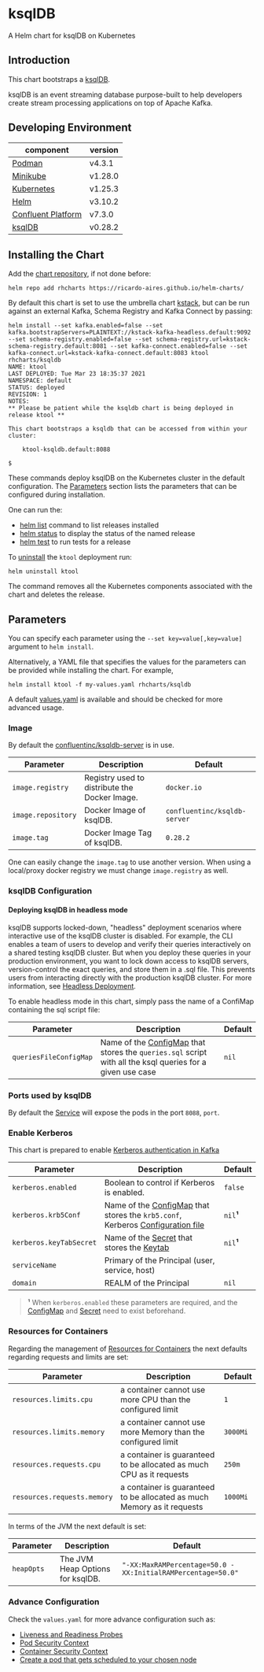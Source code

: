 # ksqlDB

A Helm chart for ksqlDB on Kubernetes

## Introduction

This chart bootstraps a [ksqlDB](https://ksqldb.io).

ksqlDB is an event streaming database purpose-built to help developers create stream processing applications on top of Apache Kafka.

## Developing Environment

| component                                                                      | version |
| ------------------------------------------------------------------------------ | ------- |
| [Podman](https://docs.podman.io/en/latest/)                                    | v4.3.1  |
| [Minikube](https://minikube.sigs.k8s.io/docs/)                                 | v1.28.0 |
| [Kubernetes](https://kubernetes.io)                                            | v1.25.3 |
| [Helm](https://helm.sh)                                                        | v3.10.2 |
| [Confluent Platform](https://docs.confluent.io/platform/current/overview.html) | v7.3.0  |
| [ksqlDB](https://docs.ksqldb.io/en/0.28.2-ksqldb/)                             | v0.28.2 |

## Installing the Chart

Add the [chart repository](https://helm.sh/docs/helm/helm_repo_add/), if not done before:

```shell
helm repo add rhcharts https://ricardo-aires.github.io/helm-charts/
```

By default this chart is set to use the umbrella chart [kstack](https://github.com/ricardo-aires/helm-charts/charts/kstack), but can be run against an external Kafka, Schema Registry and Kafka Connect by passing:

```console
helm install --set kafka.enabled=false --set kafka.bootstrapServers=PLAINTEXT://kstack-kafka-headless.default:9092 --set schema-registry.enabled=false --set schema-registry.url=kstack-schema-registry.default:8081 --set kafka-connect.enabled=false --set kafka-connect.url=kstack-kafka-connect.default:8083 ktool rhcharts/ksqldb
NAME: ktool
LAST DEPLOYED: Tue Mar 23 18:35:37 2021
NAMESPACE: default
STATUS: deployed
REVISION: 1
NOTES:
** Please be patient while the ksqldb chart is being deployed in release ktool **

This chart bootstraps a ksqldb that can be accessed from within your cluster:

    ktool-ksqldb.default:8088

$
```

These commands deploy ksqlDB on the Kubernetes cluster in the default configuration. The [Parameters](#parameters) section lists the parameters that can be configured during installation.

One can run the:

- [helm list](https://helm.sh/docs/helm/helm_list/) command to list releases installed
- [helm status](https://helm.sh/docs/helm/helm_status/) to display the status of the named release
- [helm test](https://helm.sh/docs/helm/helm_test/) to run tests for a release

To [uninstall](https://helm.sh/docs/helm/helm_uninstall/) the `ktool` deployment run:

```console
helm uninstall ktool
```

The command removes all the Kubernetes components associated with the chart and deletes the release.

## Parameters

You can specify each parameter using the `--set key=value[,key=value]` argument to `helm install`.

Alternatively, a YAML file that specifies the values for the parameters can be provided while installing the chart. For example,

```console
helm install ktool -f my-values.yaml rhcharts/ksqldb
```

A default [values.yaml](./values.yaml) is available and should be checked for more advanced usage.

### Image

By default the [confluentinc/ksqldb-server](https://hub.docker.com/r/confluentinc/ksqldb-server) is in use.

| Parameter          | Description                                    | Default                      |
| ------------------ | ---------------------------------------------- | ---------------------------- |
| `image.registry`   | Registry used to distribute the Docker Image.  | `docker.io`                  |
| `image.repository` | Docker Image of ksqlDB.                        | `confluentinc/ksqldb-server` |
| `image.tag`        | Docker Image Tag of ksqlDB.                    | `0.28.2`                      |

One can easily change the `image.tag` to use another version. When using a local/proxy docker registry we must change `image.registry` as well.

### ksqlDB Configuration

#### Deploying ksqlDB in headless mode

ksqlDB supports locked-down, "headless" deployment scenarios where interactive use of the ksqlDB cluster is disabled. For example, the CLI enables a team of users to develop and verify their queries interactively on a shared testing ksqlDB cluster. But when you deploy these queries in your production environment, you want to lock down access to ksqlDB servers, version-control the exact queries, and store them in a .sql file. This prevents users from interacting directly with the production ksqlDB cluster. For more information, see [Headless Deployment](https://docs.ksqldb.io/en/latest/operate-and-deploy/how-it-works/#headless-deployment).

To enable headless mode in this chart, simply pass the name of a ConfiMap containing the sql script file:

| Parameter              | Description                                | Default               |
| ---------------------- | ------------------------------------------ | --------------------- |
| `queriesFileConfigMap` | Name of the [ConfigMap](https://kubernetes.io/docs/concepts/configuration/configmap/) that stores the `queries.sql` script with all the ksql queries for a given use case | `nil` |

### Ports used by ksqlDB

By default the [Service](https://kubernetes.io/docs/concepts/services-networking/service/#headless-services) will expose the pods in the port `8088`, `port`.

### Enable Kerberos

This chart is prepared to enable [Kerberos authentication in Kafka](https://docs.confluent.io/platform/current/kafka/authentication_sasl/authentication_sasl_gssapi.html#brokers)

| Parameter | Description | Default |
|---|---|---|
| `kerberos.enabled` | Boolean to control if Kerberos is enabled. | `false` |
| `kerberos.krb5Conf` | Name of the [ConfigMap](https://kubernetes.io/docs/concepts/configuration/configmap/) that stores the `krb5.conf`, Kerberos [Configuration file](https://web.mit.edu/kerberos/krb5-1.12/doc/admin/conf_files/krb5_conf.html) | `nil`**¹** |
| `kerberos.keyTabSecret` | Name of the [Secret](https://kubernetes.io/docs/concepts/configuration/secret/) that stores the [Keytab](https://web.mit.edu/kerberos/krb5-1.19/doc/basic/keytab_def.html) | `nil`**¹** |
| `serviceName` | Primary of the Principal (user, service, host) | |
| `domain` | REALM of the Principal | `nil` |

> **¹** When `kerberos.enabled` these parameters are required, and the [ConfigMap](https://kubernetes.io/docs/concepts/configuration/configmap/) and [Secret](https://kubernetes.io/docs/concepts/configuration/secret/) need to exist beforehand.

### Resources for Containers

Regarding the management of [Resources for Containers](https://kubernetes.io/docs/concepts/configuration/manage-resources-containers/) the next defaults regarding requests and limits are set:

| Parameter                   | Description                                                             | Default  |
| --------------------------- | ----------------------------------------------------------------------- | -------- |
| `resources.limits.cpu`      | a container cannot use more CPU than the configured limit               | `1`      |
| `resources.limits.memory`   | a container cannot use more Memory than the configured limit            | `3000Mi` |
| `resources.requests.cpu`    | a container is guaranteed to be allocated as much CPU as it requests    | `250m`   |
| `resources.requests.memory` | a container is guaranteed to be allocated as much Memory as it requests | `1000Mi` |

In terms of the JVM the next default is set:

| Parameter  | Description                        | Default                                                     |
| ---------- | ---------------------------------- | ----------------------------------------------------------- |
| `heapOpts` | The JVM Heap Options for ksqlDB.   | `"-XX:MaxRAMPercentage=50.0 -XX:InitialRAMPercentage=50.0"` |

### Advance Configuration

Check the `values.yaml` for more advance configuration such as:

- [Liveness and Readiness Probes](https://kubernetes.io/docs/tasks/configure-pod-container/configure-liveness-readiness-startup-probes/#configure-probes)
- [Pod Security Context](https://kubernetes.io/docs/tasks/configure-pod-container/security-context/#set-the-security-context-for-a-pod)
- [Container Security Context](https://kubernetes.io/docs/tasks/configure-pod-container/security-context/#set-the-security-context-for-a-container)
- [Create a pod that gets scheduled to your chosen node](https://kubernetes.io/docs/tasks/configure-pod-container/assign-pods-nodes/#create-a-pod-that-gets-scheduled-to-your-chosen-node)


